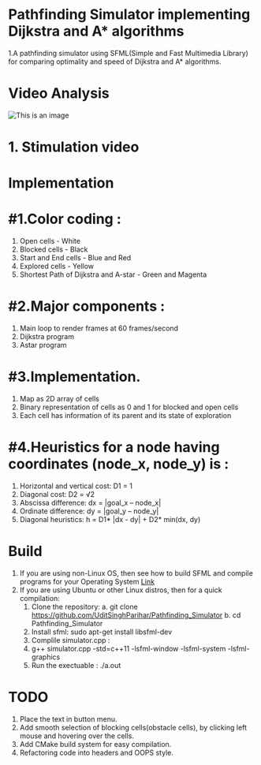 # Pathfinding Simulator implementing Dijkstra and A* algorithms
1.A pathfinding simulator using SFML(Simple and Fast Multimedia Library) for comparing optimality and speed of Dijkstra and A* algorithms.
# Video Analysis
![This is an image](https://raw.githubusercontent.com/UditSinghParihar/Pathfinding_Simulator/master/astar_vs_dijkstra.jpg)
# 1. Stimulation video
# Implementation
# #1.Color coding :
  1. Open cells - White
  2. Blocked cells - Black
  3. Start and End cells - Blue and Red
  4. Explored cells - Yellow
  5. Shortest Path of Dijkstra and A-star - Green and Magenta
# #2.Major components :
   1. Main loop to render frames at 60 frames/second
   2. Dijkstra program
   3. Astar program
# #3.Implementation.
   1. Map as 2D array of cells
   2. Binary representation of cells as 0 and 1 for blocked and open cells
   3. Each cell has information of its parent and its state of exploration
# #4.Heuristics for a node having coordinates (node_x, node_y) is : 
   1. Horizontal and vertical cost: D1 = 1
   2. Diagonal cost: D2 = √2
   3. Abscissa difference: dx = |goal_x – node_x|
   4. Ordinate difference: dy = |goal_y – node_y|
   5. Diagonal heuristics: h = D1* |dx - dy| + D2* min(dx, dy)
# Build
  1. If you are using non-Linux OS, then see how to build SFML and compile programs for your Operating System [Link](https://www.sfml-dev.org/tutorials/2.5/#getting-started)
  2. If you are using Ubuntu or other Linux distros, then for a quick compilation:
     1. Clone the repository:
         a. git clone https://github.com/UditSinghParihar/Pathfinding_Simulator
         b. cd Pathfinding_Simulator
     2. Install sfml: sudo apt-get install libsfml-dev
     3. Complile simulator.cpp :
     4. g++ simulator.cpp -std=c++11 -lsfml-window -lsfml-system -lsfml-graphics
     5. Run the exectuable : ./a.out
  # TODO
   1. Place the text in button menu.
   2. Add smooth selection of blocking cells(obstacle cells), by clicking left mouse and hovering over the cells.
   3. Add CMake build system for easy compilation.
   4. Refactoring code into headers and OOPS style.


